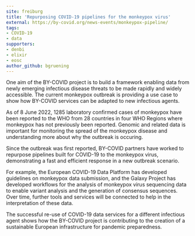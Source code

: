 ```yaml
---
site: freiburg
title: 'Repurposing COVID-19 pipelines for the monkeypox virus'
external: https://by-covid.org/news-events/monkeypox-pipeline/
tags:
- COVID-19
- data
supporters:
- denbi
- elixir
- eosc
author_github: bgruening
---
```


One aim of the BY-COVID project is to build a framework enabling data from newly emerging infectious disease threats to be made
rapidly and widely accessible. The current monkeypox outbreak is providing a use case to show how BY-COVID services can be
adapted to new infectious agents.

As of 8 June 2022, 1285 laboratory confirmed cases of monkeypox have been reported to the WHO from 28 countries in four WHO Regions
where monkeypox has not previously been reported. Genomic and related data is important for monitoring the spread of the monkeypox
disease and understanding more about why the outbreak is occuring.

Since the outbreak was first reported, BY-COVID partners have worked to repurpose pipelines built for COVID-19 to the monkeypox virus,
demonstrating a fast and efficient response in a new outbreak scenario.

For example, the European COVID-19 Data Platform has developed guidelines on monkeypox data submission, and the Galaxy Project
has developed workflows for the analysis of monkeypox virus sequencing data to enable variant analysis and the generation of
consensus sequences. Over time, further tools and services will be connected to help in the interpretation of these data.

The successful re-use of COVID-19 data services for a different infectious agent shows how the BY-COVID project is contributing
to the creation of a sustainable European infrastructure for pandemic preparedness.
